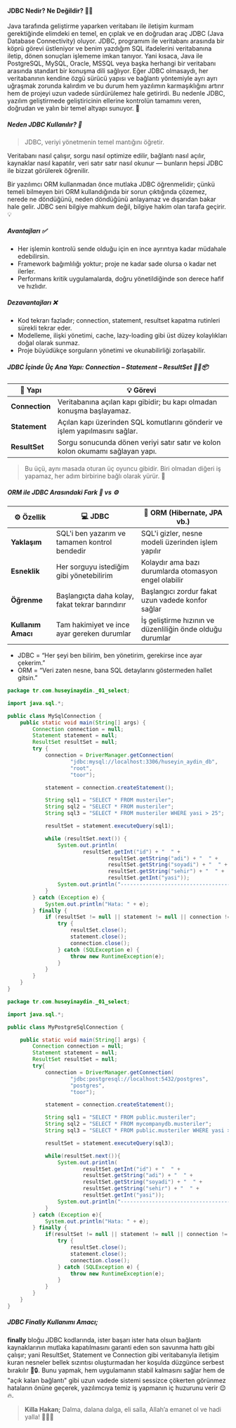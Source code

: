 #### JDBC Nedir? Ne Değildir? 🤝💾

Java tarafında geliştirme yaparken veritabanı ile iletişim kurmam gerektiğinde elimdeki en temel, en çıplak ve en doğrudan araç JDBC (Java Database Connectivity) oluyor. JDBC, programım ile veritabanı arasında bir köprü görevi üstleniyor ve benim yazdığım SQL ifadelerini veritabanına iletip, dönen sonuçları işlememe imkan tanıyor. Yani kısaca, Java ile PostgreSQL, MySQL, Oracle, MSSQL veya başka herhangi bir veritabanı arasında standart bir konuşma dili sağlıyor. Eğer JDBC olmasaydı, her veritabanının kendine özgü sürücü yapısı ve bağlantı yöntemiyle ayrı ayrı uğraşmak zorunda kalırdım ve bu durum hem yazılımın karmaşıklığını artırır hem de projeyi uzun vadede sürdürülemez hale getirirdi. Bu nedenle JDBC, yazılım geliştirmede geliştiricinin ellerine kontrolün tamamını veren, doğrudan ve yalın bir temel altyapı sunuyor. 🧱

##### Neden JDBC Kullanılır? 🎯

>JDBC, veriyi yönetmenin temel mantığını öğretir.

Veritabanı nasıl çalışır, sorgu nasıl optimize edilir, bağlantı nasıl açılır, kaynaklar nasıl kapatılır, veri satır satır nasıl okunur — bunların hepsi JDBC ile bizzat görülerek öğrenilir.

Bir yazılımcı ORM kullanmadan önce mutlaka JDBC öğrenmelidir; çünkü temeli bilmeyen biri ORM kullandığında bir sorun çıktığında çözemez, nerede ne döndüğünü, neden döndüğünü anlayamaz ve dışarıdan bakar hale gelir. JDBC seni bilgiye mahkum değil, bilgiye hakim olan tarafa geçirir. 💡

##### Avantajları ✅

- Her işlemin kontrolü sende olduğu için en ince ayrıntıya kadar müdahale edebilirsin.
- Framework bağımlılığı yoktur; proje ne kadar sade olursa o kadar net ilerler.
- Performans kritik uygulamalarda, doğru yönetildiğinde son derece hafif ve hızlıdır.

##### Dezavantajları ❌

- Kod tekrarı fazladır; connection, statement, resultset kapatma rutinleri sürekli tekrar eder.
- Modelleme, ilişki yönetimi, cache, lazy-loading gibi üst düzey kolaylıkları doğal olarak sunmaz.
- Proje büyüdükçe sorguların yönetimi ve okunabilirliği zorlaşabilir.

##### JDBC İçinde Üç Ana Yapı: Connection – Statement – ResultSet 🔗📄📦
| 🧩 **Yapı**     | 💡 **Görevi** |
|------------------|---------------|
| **Connection**   | Veritabanına açılan kapı gibidir; bu kapı olmadan konuşma başlayamaz. |
| **Statement**    | Açılan kapı üzerinden SQL komutlarını gönderir ve işlem yapılmasını sağlar. |
| **ResultSet**    | Sorgu sonucunda dönen veriyi satır satır ve kolon kolon okumamı sağlayan yapı. |

>Bu üçü, aynı masada oturan üç oyuncu gibidir.
Biri olmadan diğeri iş yapamaz, her adım birbirine bağlı olarak yürür. 🎼

##### ORM ile JDBC Arasındaki Fark 🔁 vs ⚙️

| ⚙️ **Özellik** | 💻 **JDBC** | 🧱 **ORM (Hibernate, JPA vb.)** |
|----------------|-------------|----------------------------------|
| **Yaklaşım** | SQL'i ben yazarım ve tamamen kontrol bendedir | SQL'i gizler, nesne modeli üzerinden işlem yapılır |
| **Esneklik** | Her sorguyu istediğim gibi yönetebilirim | Kolaydır ama bazı durumlarda otomasyon engel olabilir |
| **Öğrenme** | Başlangıçta daha kolay, fakat tekrar barındırır | Başlangıcı zordur fakat uzun vadede konfor sağlar |
| **Kullanım Amacı** | Tam hakimiyet ve ince ayar gereken durumlar | İş geliştirme hızının ve düzenliliğin önde olduğu durumlar |

- JDBC = “Her şeyi ben bilirim, ben yönetirim, gerekirse ince ayar çekerim.”
- ORM = “Veri zaten nesne, bana SQL detaylarını göstermeden hallet gitsin.”

```java
package tr.com.huseyinaydin._01_select;

import java.sql.*;

public class MySqlConnection {
    public static void main(String[] args) {
        Connection connection = null;
        Statement statement = null;
        ResultSet resultSet = null;
        try {
            connection = DriverManager.getConnection(
                    "jdbc:mysql://localhost:3306/huseyin_aydin_db",
                    "root",
                    "toor");

            statement = connection.createStatement();

            String sql1 = "SELECT * FROM musteriler";
            String sql2 = "SELECT * FROM musteriler";
            String sql3 = "SELECT * FROM musteriler WHERE yasi > 25";

            resultSet = statement.executeQuery(sql1);

            while (resultSet.next()) {
                System.out.println(
                        resultSet.getInt("id") + "  " +
                                resultSet.getString("adi") + "  " +
                                resultSet.getString("soyadi") + "  " +
                                resultSet.getString("sehir") + "  " +
                                resultSet.getInt("yasi"));
                System.out.println("-------------------------------------");
            }
        } catch (Exception e) {
            System.out.println("Hata: " + e);
        } finally {
            if (resultSet != null || statement != null || connection != null) {
                try {
                    resultSet.close();
                    statement.close();
                    connection.close();
                } catch (SQLException e) {
                    throw new RuntimeException(e);
                }
            }
        }
    }
}
```

```java
package tr.com.huseyinaydin._01_select;

import java.sql.*;

public class MyPostgreSqlConnection {

    public static void main(String[] args) {
        Connection connection = null;
        Statement statement = null;
        ResultSet resultSet = null;
        try{
            connection = DriverManager.getConnection(
                    "jdbc:postgresql://localhost:5432/postgres",
                    "postgres",
                    "toor");

            statement = connection.createStatement();

            String sql1 = "SELECT * FROM public.musteriler";
            String sql2 = "SELECT * FROM mycompanydb.musteriler";
            String sql3 = "SELECT * FROM public.musteriler WHERE yasi > 25";

            resultSet = statement.executeQuery(sql3);

            while(resultSet.next()){
                System.out.println(
                        resultSet.getInt("id") + "  " +
                        resultSet.getString("adi") + "  " +
                        resultSet.getString("soyadi") + "  " +
                        resultSet.getString("sehir") + "  " +
                        resultSet.getInt("yasi"));
                System.out.println("-------------------------------------");
            }
        } catch (Exception e){
            System.out.println("Hata: " + e);
        } finally {
            if(resultSet != null || statement != null || connection != null){
                try {
                    resultSet.close();
                    statement.close();
                    connection.close();
                } catch (SQLException e) {
                    throw new RuntimeException(e);
                }
            }
        }
    }
}
```

##### JDBC Finally Kullanımı Amacı;
**finally** bloğu JDBC kodlarında, ister başarı ister hata olsun bağlantı kaynaklarının mutlaka kapatılmasını garanti eden son savunma hattı gibi çalışır; yani ResultSet, Statement ve Connection gibi veritabanıyla iletişim kuran nesneler bellek sızıntısı oluşturmadan her koşulda düzgünce serbest bırakılır 🤝🔒. Bunu yapmak, hem uygulamanın stabil kalmasını sağlar hem de "açık kalan bağlantı" gibi uzun vadede sistemi sessizce çökerten görünmez hataların önüne geçerek, yazılımcıya temiz iş yapmanın iç huzurunu verir 😌🔥.

> **Killa Hakan;** Dalma, dalana dalga, eli salla, Allah’a emanet ol ve hadi yalla! 🤲✨🚀
